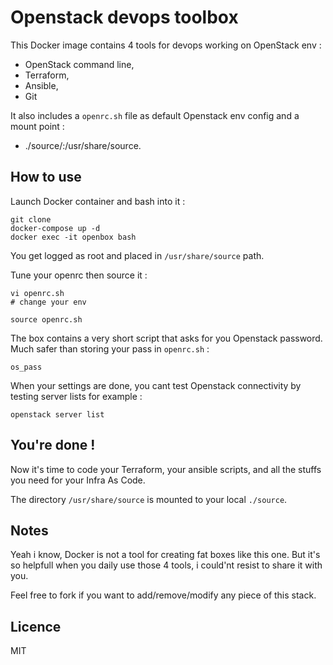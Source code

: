 # Openstack devops toolbox

This Docker image contains 4 tools for devops working on OpenStack env :
 - OpenStack command line,
 - Terraform,
 - Ansible,
 - Git

It also includes a `openrc.sh` file as default Openstack env config and a mount point :
 - ./source/:/usr/share/source.

## How to use

Launch Docker container and bash into it :
```
git clone
docker-compose up -d
docker exec -it openbox bash
```

You get logged as root and placed in `/usr/share/source` path.

Tune your openrc then source it :
```
vi openrc.sh  
# change your env

source openrc.sh
```

The box contains a very short script that asks for you Openstack password. Much safer than storing your pass in `openrc.sh` :
```
os_pass
```

When your settings are done, you cant test Openstack connectivity by testing server lists for example :
```
openstack server list
```

## You're done !

Now it's time to code your Terraform, your ansible scripts, and all the stuffs you need for your Infra As Code.

The directory `/usr/share/source` is mounted to your local `./source`.

## Notes

Yeah i know, Docker is not a tool for creating fat boxes like this one. But it's so helpfull when you daily use those 4 tools, i could'nt resist to share it with you.

Feel free to fork if you want to add/remove/modify any piece of this stack.

## Licence

MIT
